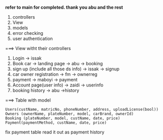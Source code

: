 **refer to main for completed. thank you abu and the rest**
1. controllers
2. View
3. models
4. error checking
5. user authentication

===> View witht their controllers

1. Login -> issak
2. Book car -> landing page -> abu -> booking
3. sign up (include all those ds info) -> issak -> signup
4. car owner registration -> fm -> ownerreg
5. payment -> maboyi -> payment
6. Account page(user info) -> zaidi -> userinfo
7. booking history -> abu ->history

===> Table with model

```
Users(custName, matricNo, phoneNumber, address, uploadLicense(bool))
Owners (ownerName, plateNumber, model, carBrand, ownerId)
Booking (plateNumber, model, custName, date, price)
Payment(paymentMethod, custName, date, price)
```
fix payment table
read it out as payment history
